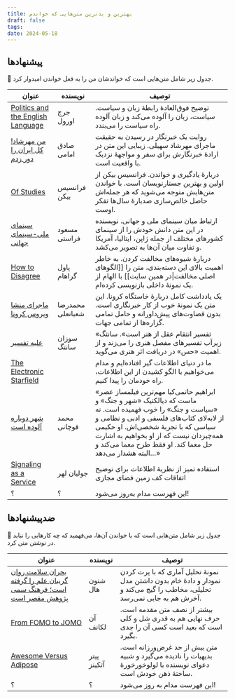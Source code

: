 ```yaml
---
title: بهترین و بدترین متن‌هایی که خواندم
draft: false
tags: 
date: 2024-05-18
---
```

## پیشنهادها

📜 جدول زیر شامل متن‌هایی است که خواندشان من را به فعل خواندن امیدوار کرد.  

| عنوان                                                                                                                                                                                                                                                                                                                                                                      | نویسنده          | توصیف                                                                                                                                                                                                                                                                                            |
| -------------------------------------------------------------------------------------------------------------------------------------------------------------------------------------------------------------------------------------------------------------------------------------------------------------------------------------------------------------------------- | ---------------- | ------------------------------------------------------------------------------------------------------------------------------------------------------------------------------------------------------------------------------------------------------------------------------------------------ |
| [Politics and the English Language](https://www.orwellfoundation.com/the-orwell-foundation/orwell/essays-and-other-works/politics-and-the-english-language/)                                                                                                                                                                                                               | جرج اورول        | توضیح فوق‌العادهٔ رابطهٔ زبان و سیاست. سیاست، زبان را آلوده می‌کند و زبان آلوده راه سیاست را می‌بندد.                                                                                                                                                                                            |
| [من مهرشاد! کل ایران را دور زدم](https://farhikhtegandaily.com/news/67653/%D9%85%D9%86-%D9%85%D9%87%D8%B1%D8%B4%D8%A7%D8%AF!-%DA%A9%D9%84-%D8%A7%DB%8C%D8%B1%D8%A7%D9%86-%D8%B1%D8%A7-%D8%AF%D9%88%D8%B1-%D8%B2%D8%AF%D9%85/)                                                                                                                                              | صادق امامی       | روایت یک خبرنگار در رسیدن به حقیقت ماجرای مهرشاد سهیلی. زیبایی این متن در ارادهٔ خبرنگارش برای سفر و مواجههٔ نزدیک با واقعیت است.                                                                                                                                                                |
| [Of Studies](https://www.gutenberg.org/files/56463/56463-h/56463-h.htm#Page_266)                                                                                                                                                                                                                                                                                           | فرانسیس بیکن     | دربارهٔ یادگیری و خواندن. فرانسیس بیکن از اولین و بهترین جستارنویسان است. با خواندن متن‌هایش متوجه می‌شوید که هر جمله‌اش حاصل خالص‌سازی صدبارهٔ سال‌ها تفکر اوست.                                                                                                                                |
| [سینمای ملی-سینمای جهانی](https://farasati.blogsky.com/1396/08/12/post-382/%d8%a8%d8%a7%d8%b2%d8%ae%d9%88%d8%a7%d9%86%db%8c-%da%a9%d9%84%d8%a7%d9%85%d9%90-%d8%a2%d9%82%d8%a7%db%8c-%d9%86%d9%82%d8%af-%d8%a7%db%8c%d8%b1%d8%a7%d9%86-4-%d8%b3%db%8c%d9%86%d9%85%d8%a7%db%8c-%d9%85%d9%84%db%8c%d8%8c-%d8%b3%db%8c%d9%86%d9%85%d8%a7%db%8c-%d8%ac%d9%87%d8%a7%d9%86%db%8c) | مسعود فراستی     | ارتباط میان سینمای ملی و جهانی. نویسنده در این متن دانش خودش را از سینمای کشورهای مختلف از جمله ژاپن، ایتالیا، آمریکا و تفاوت میان آن‌ها به تصویر می‌کشد.                                                                                                                                        |
| [How to Disagree](http://www.paulgraham.com/disagree.html)                                                                                                                                                                                                                                                                                                                 | پاول گراهام      | دربارهٔ شیوه‌های مخالفت کردن. به خاطر اهمیت بالای این دسته‌بندی، متن را [[الگوهای اصلی مخالفت\|در همین سایت]] با الهام از یک نمونهٔ داخلی بازنویسی کرده‌ام.                                                                                                                                      |
| [ماجرای منشا ویروس کرونا](https://mrshabanali.com/corona/)                                                                                                                                                                                                                                                                                                                 | محمدرضا شعبانعلی | یک یادداشت کامل دربارهٔ خاستگاه کرونا. این متن یک نمونهٔ خوب از کار خبرنگاری است. بدون قضاوت‌های پیش‌داورانه و حامل تمامی گزاره‌ها از تمامی جهات.                                                                                                                                                |
| [علیه تفسیر](https://taaghche.com/book/82236/%D8%B9%D9%84%DB%8C%D9%87-%D8%AA%D9%81%D8%B3%DB%8C%D8%B1)                                                                                                                                                                                                                                                                      | سوزان سانتگ      | «تفسیر انتقام عقل از هنر است». سانتگ زیرآب تفسیرهای مفصل هنری را می‌زند و از اهمیت «حس» در دریافت اثر هنری می‌گوید.                                                                                                                                                                              |
| [The Electronic Starfield](https://www.gurwinder.blog/p/the-electronic-starfield?s=r)                                                                                                                                                                                                                                                                                      |                  | ما در دنیای اطلاعات گیر افتاده‌ایم و مدام می‌خواهیم با الگو کشیدن از این اطلاعات، راه خودمان را پیدا کنیم.                                                                                                                                                                                       |
| [شهر دوباره آلوده است](https://www.manzoom.ir/review/9143267/)                                                                                                                                                                                                                                                                                                             | محمد قوچانی      | «ابراهیم حاتمی‌کیا مهم‌ترین فیلمساز عصر ماست که دیالکتیک «شهر و جنگ» و «سیاست و جنگ» را خوب فهمیده است. نه از لابه‌لای کتاب‌های فلسفی و ادبی و نظامی و سیاسی که با تجربهٔ شخصی‌اش. او حکیمی همه‌چیزدان نیست که از او بخواهیم به اشارت حل معما کند. او فقط طرح معما می‌کند و البته هشدار می‌دهد…» |
| [Signaling as a Service](https://julian.digital/2020/03/28/signaling-as-a-service/)                                                                                                                                                                                                                                                                                        | جولیان لهر       | استفاده تمیز از نظریهٔ اطلاعات برای توضیح اتفاقات کف زمین فضای مجازی                                                                                                                                                                                                                             |
| ؟                                                                                                                                                                                                                                                                                                                                                                          | ؟                | این فهرست مدام به‌روز می‌شود!                                                                                                                                                                                                                                                                    |



## ضدپیشنهادها

🤢 جدول زیر شامل متن‌هایی است که با خواندن آن‌ها، می‌فهمید که چه کارهایی را نباید در نوشتن متن کرد.

| عنوان                                                                                                                                                                                                                                                                                                | نویسنده     | توصیف                                                                                                                      |
| ---------------------------------------------------------------------------------------------------------------------------------------------------------------------------------------------------------------------------------------------------------------------------------------------------- | ----------- | -------------------------------------------------------------------------------------------------------------------------- |
| [بحران سلامت روان گریبان علم را گرفته است؛ فرهنگ سمی پژوهش مقصر است](https://tarjomaan.com/%D8%A8%D8%AD%D8%B1%D8%A7%D9%86-%D8%B3%D9%84%D8%A7%D9%85%D8%AA-%D8%B1%D9%88%D8%A7%D9%86-%DA%AF%D8%B1%DB%8C%D8%A8%D8%A7%D9%86-%D8%B9%D9%84%D9%85-%D8%B1%D8%A7-%DA%AF%D8%B1%D9%81%D8%AA%D9%87-%D8%A7%D8%B3/) | شنون هال    | نمونهٔ تحلیل آماری که با پرت کردن نمودار و دادهٔ خام بدون داشتن مدل تحلیلی، مخاطب را گیج می‌کند و آخرش هم به جایی نمی‌رسد. |
| [From FOMO to JOMO](https://nesslabs.com/jomo)                                                                                                                                                                                                                                                       | آن لکانف    | بیشتر از نصف متن مقدمه است. حرف نهایی هم به قدری شل و کلی است که بعید است کسی آن را جدی بگیرد.                             |
| [Awesome Versus Adipose](https://hermiene.net/essays-trans/awesome_versus_adipose.html)                                                                                                                                                                                                              | پیتر آتکینز | متن بیش از حد غرض‌ورزانه است. بدیهیات را نادیده می‌گیرد و شبیه دعوای نویسنده با لولوخورخورهٔ ساختهٔ ذهن خودش است.          |
| ؟                                                                                                                                                                                                                                                                                                    | ؟           | این فهرست مدام به روز می‌شود!                                                                                              |
















